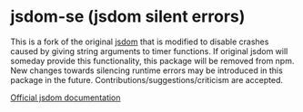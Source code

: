 # jsdom-se (jsdom silent errors)

This is a fork of the original [jsdom](https://github.com/tmpvar/jsdom) that is modified to disable crashes caused by giving string arguments to timer functions. If original jsdom will someday provide this functionality, this package will be removed from npm. New changes towards silencing runtime errors may be introduced in this package in the future. Contributions/suggestions/criticism are accepted.

[Official jsdom documentation](https://www.npmjs.com/package/jsdom)